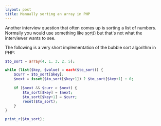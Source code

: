 ```yaml
---
layout: post
title: Manually sorting an array in PHP
---
```


Another interview question that often comes up is sorting a list of numbers. Normally you would use something like [sort()](http://php.net/manual/en/function.sort.php) but that's not what the interviewer wants to see.

The following is a very short implementation of the bubble sort algorithm in PHP: 

```php
$to_sort = array(4, 1, 3, 2, 5);

while (list($key, $value) = each($to_sort)) {
    $curr = $to_sort[$key];
    $next = isset($to_sort[$key+1]) ? $to_sort[$key+1] : 0;
    
    if ($next && $curr > $next) {
        $to_sort[$key] = $next;
        $to_sort[$key+1] = $curr;
        reset($to_sort);
    }
}

print_r($to_sort);
```
